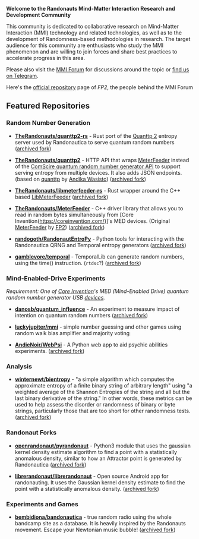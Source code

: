 **Welcome to the Randonauts Mind-Matter Interaction Research and Development Community**

This community is dedicated to collaborative research on Mind-Matter Interaction (MMI) technology and related technologies, as well as to the development of Randomness-based methodologies in research.
The target audience for this community are enthusiasts who study the MMI phenomenon and are willing to join forces and share best practices to accelerate progress in this area.

Please also visit the [MMI Forum](https://mmi.fp2.dev/) for discussions around the topic or [find us on Telegram](https://t.me/mindmachineinteraction). 

Here's the [official repository](https://github.com/vfp2/) page of *FP2*, the people behind the MMI Forum

## Featured Repositories

### Random Number Generation

* **[TheRandonauts/quanttp2-rs](https://github.com/TheRandonauts/quanttp2-rs)** - Rust port of the [Quanttp 2](https://github.com/TheRandonauts/quanttp2) entropy server used by Randonautica to serve quantum random numbers ([archived fork](https://github.com/RandonautEcosystem/quanttp2-rs))

* **[TheRandonauts/quanttp2](https://github.com/TheRandonauts/quanttp2)** - HTTP API that wraps [MeterFeeder](https://github.com/TheRandonauts/MeterFeeder) instead of the [ComScire quantum random number generator API](https://comscire.com/downloads/qwqngdoc/) to support serving entropy from multiple devices. It also adds JSON endpoints. (based on [quanttp](https://github.com/awasisto/quanttp) by [Andika Wasisto](https://www.wasisto.com/)) ([archived fork](https://github.com/RandonautEcosystem/quanttp2))

* **[TheRandonauts/libmeterfeeder-rs](https://github.com/TheRandonauts/libmeterfeeder-rs)** - Rust wrapper around the C++ based [LibMeterFeeder](https://github.com/TheRandonauts/MeterFeeder) ([archived fork](https://github.com/RandonautEcosystem/libmeterfeeder-rs))

* **[TheRandonauts/MeterFeeder](https://github.com/TheRandonauts/MeterFeeder)** - C++ driver library that allows you to read in random bytes simultaneously from [Core Invention(https://coreinvention.com/)]'s MED devices. (Original [MeterFeeder](https://github.com/vfp2/MeterFeeder) by [FP2](https://github.com/vfp2/)) ([archived fork](https://github.com/RandonautEcosystem/MeterFeeder))

* **[randogoth/RandonautEntroPy](https://github.com/randogoth/RandonautEntroPy)** - Python tools for interacting with the Randonautica QRNG and Temporal entropy generators ([archived fork](https://github.com/RandonautEcosystem/RandonautEntroPy))

* **[gamblevore/temporal](https://github.com/gamblevore/temporal)** - TemporalLib can generate random numbers, using the time() instruction. (`rtdsc`?) ([archived fork](https://github.com/RandonautEcosystem/temporal))

### Mind-Enabled-Drive Experiments

_Requirement: One of [Core Invention](https://coreinvention.com/)'s MED (Mind-Enabled Drive) quantum random number generator USB [devices](https://github.com/RandonautEcosystem/.github/blob/main/docs/MED_devices.md)._

* **[danosb/quantum_influence](https://github.com/danosb/quantum_influence)** - An experiment to measure impact of intention on quantum random numbers ([archived fork](https://github.com/RandonautEcosystem/quantum_influence))

* **[luckyjupiter/mmi](https://github.com/luckyjupiter/mmi)** - simple number guessing and other games using random walk bias amplifier and majority voting

* **[AndieNoir/WebPsi](https://github.com/AndieNoir/WebPsi)** - A Python web app to aid psychic abilities experiments. ([archived fork](https://github.com/RandonautEcosystem/WebPsi))

### Analysis

* **[winternewt/bientropy](https://github.com/winternewt/bientropy)** - "a simple algorithm which computes the approximate entropy of a finite binary string of arbitrary length" using "a weighted average of the Shannon Entropies of the string and all but the last binary derivative of the string." In other words, these metrics can be used to help assess the disorder or randomness of binary or byte strings, particularly those that are too short for other randomness tests. ([archived fork](https://github.com/RandonautEcosystem/bientropy))

### Randonaut Forks

* **[openrandonaut/pyrandonaut](https://github.com/openrandonaut/pyrandonaut)** - Python3 module that uses the gaussian kernel density estimate algorithm to find a point with a statistically anomalous density, similar to how an Attractor point is generated by Randonautica ([archived fork](https://github.com/RandonautEcosystem/pyrandonaut))

* **[librerandonaut/librerandonaut](https://github.com/librerandonaut/librerandonaut)** - Open source Android app for randonauting. It uses the Gaussian kernel density estimate to find the point with a statistically anomalous density. ([archived fork](https://github.com/RandonautEcosystem/librerandonaut))

### Experiments and Games

* **[bembidiona/bandonautica](https://github.com/bembidiona/bandonautica)** - true random radio using the whole bandcamp site as a database. It is heavily inspired by the Randonauts movement. Escape your Newtonian music bubble! ([archived fork](https://github.com/RandonautEcosystem/bandonautica))
